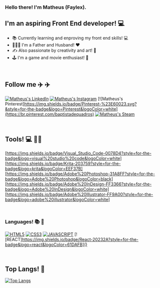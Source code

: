 ### Hello there! I'm Matheus (Faylex).

## I'm an aspiring Front End developer! :computer:	

- :books: Currently learning and enproving my front end skills! :computer:
- :family_man_woman_boy: I'm a Father and Husband! :heart:
- :writing_hand: Also passionate by creativity and art! :art:
- :joystick: I'm a game and movie enthusiast! :movie_camera:



<br />

## Follow me :airplane: :airplane:
[![Matheus's LinkedIn](https://img.shields.io/badge/LinkedIn-0077B5?style=for-the-badge&logo=linkedin&logoColor=white)](https://www.linkedin.com/in/matheusbquadros/)
[![Matheus's Instagram](https://img.shields.io/badge/Instagram-E4405F?style=for-the-badge&logo=instagram&logoColor=white)](https://www.instagram.com/matheusbq.art/)
[![Matheus's Pinterest]https://img.shields.io/badge/Pinterest-%23E60023.svg?&style=for-the-badge&logo=Pinterest&logoColor=white](https://br.pinterest.com/baptistadequadros)
[![Matheus's Steam](https://img.shields.io/badge/Steam-000000?style=for-the-badge&logo=steam&logoColor=white)](https://steamcommunity.com/id/faylexbr/)

<br />

## Tools! :computer: :artist:

[https://img.shields.io/badge/Visual_Studio_Code-0078D4?style=for-the-badge&logo=visual%20studio%20code&logoColor=white]
[https://img.shields.io/badge/Krita-203759?style=for-the-badge&logo=krita&logoColor=EEF37B]
[https://img.shields.io/badge/Adobe%20Photoshop-31A8FF?style=for-the-badge&logo=Adobe%20Photoshop&logoColor=black]
[https://img.shields.io/badge/Adobe%20InDesign-FF3366?style=for-the-badge&logo=Adobe%20InDesign&logoColor=white]
[https://img.shields.io/badge/Adobe%20Illustrator-FF9A00?style=for-the-badge&logo=adobe%20illustrator&logoColor=white]

<br />

### Languages! :books: :metal: 

[![HTML5](https://img.shields.io/badge/HTML5-E34F26?style=for-the-badge&logo=html5&logoColor=white)]()
[![CSS3](https://img.shields.io/badge/CSS3-1572B6?style=for-the-badge&logo=css3&logoColor=white)]()
[![JAVASCRIPT](https://img.shields.io/badge/JavaScript-323330?style=for-the-badge&logo=javascript&logoColor=F7DF1E)]()
[![REACT]https://img.shields.io/badge/React-20232A?style=for-the-badge&logo=react&logoColor=61DAFB]()

<br />

## Top Langs! :mag_right:

[![Top Langs](https://github-readme-stats.vercel.app/api/top-langs/?username=anuraghazra&layout=compact)](https://github.com/anuraghazra/github-readme-stats)

